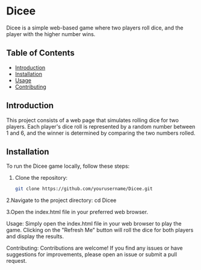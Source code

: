 # Dicee

Dicee is a simple web-based game where two players roll dice, and the player with the higher number wins.

## Table of Contents
- [Introduction](#introduction)
- [Installation](#installation)
- [Usage](#usage)
- [Contributing](#contributing)

## Introduction

This project consists of a web page that simulates rolling dice for two players. Each player's dice roll is represented by a random number between 1 and 6, and the winner is determined by comparing the two numbers rolled.

## Installation

To run the Dicee game locally, follow these steps:

1. Clone the repository:

   ```bash
   git clone https://github.com/yourusername/Dicee.git
2.Navigate to the project directory:
  cd Dicee
  
3.Open the index.html file in your preferred web browser.

Usage:
  Simply open the index.html file in your web browser to play the game. Clicking on the "Refresh Me" button will roll the dice for both players and display the results.

Contributing: 
  Contributions are welcome! If you find any issues or have suggestions for improvements, please open an issue or submit a pull request.
